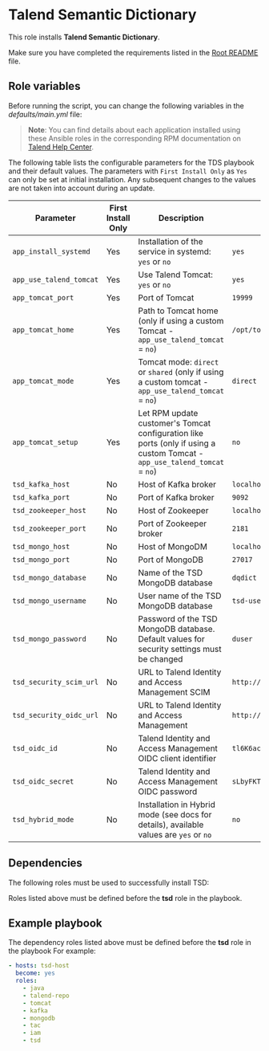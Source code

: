 # Talend Semantic Dictionary

This role installs **Talend Semantic Dictionary**.

Make sure you have completed the requirements listed in the [Root README](../../../README.md) file.

## Role variables

Before running the script, you can change the following variables in the *defaults/main.yml* file:

> **Note**: You can find details about each application installed using these Ansible roles in the corresponding RPM documentation on [Talend Help Center](https://help.talend.com/search/all?query=rpm&content-lang=en-US).

The following table lists the configurable parameters for the TDS playbook and their default values.
The parameters with `First Install Only` as `Yes` can only be set at initial installation. Any subsequent changes to the values are not taken into account during an update.

| Parameter               | First Install Only | Description                                                                                                                | Default                      |
| ----------------------- | ------------------ | -------------------------------------------------------------------------------------------------------------------------- | ---------------------------- |
| `app_install_systemd`   | Yes                | Installation of the service in systemd: `yes` or `no`                                                                      | `yes`                        |
| `app_use_talend_tomcat` | Yes                | Use Talend Tomcat: `yes` or `no`                                                                                           | `yes`                        |
| `app_tomcat_port`       | Yes                | Port of Tomcat                                                                                                             | `19999`                      |
| `app_tomcat_home`       | Yes                | Path to Tomcat home (only if using a custom Tomcat - `app_use_talend_tomcat` = `no`)                                       | `/opt/tomcat`                |
| `app_tomcat_mode`       | Yes                | Tomcat mode: `direct` or `shared` (only if using a custom tomcat - `app_use_talend_tomcat` = `no`)                         | `direct`                     |
| `app_tomcat_setup`      | Yes                | Let RPM update customer's Tomcat configuration like ports (only if using a custom Tomcat - `app_use_talend_tomcat` = `no`) | `no`                         |
| `tsd_kafka_host`        | No                 | Host of Kafka broker                                                                                                       | `localhost`                  |
| `tsd_kafka_port`        | No                 | Port of Kafka broker                                                                                                       | `9092`                       |
| `tsd_zookeeper_host`    | No                 | Host of Zookeeper                                                                                                          | `localhost`                  |
| `tsd_zookeeper_port`    | No                 | Port of Zookeeper broker                                                                                                   | `2181`                       |
| `tsd_mongo_host`        | No                 | Host of MongoDM                                                                                                            | `localhost`                  |
| `tsd_mongo_port`        | No                 | Port of MongoDB                                                                                                            | `27017`                      |
| `tsd_mongo_database`    | No                 | Name of the TSD MongoDB database                                                                                           | `dqdict`                     |
| `tsd_mongo_username`    | No                 | User name of the TSD MongoDB database                                                                                      | `tsd-user`                   |
| `tsd_mongo_password`    | No                 | Password of the TSD MongoDB database. Default values for security settings must be changed                                 | `duser`                      |
| `tsd_security_scim_url` | No                 | URL to Talend Identity and Access Management SCIM                                                                          | `http://localhost:9080/scim` |
| `tsd_security_oidc_url` | No                 | URL to Talend Identity and Access Management                                                                               | `http://localhost:9080/oidc` |
| `tsd_oidc_id`           | No                 | Talend Identity and Access Management OIDC client identifier                                                               | `tl6K6ac7tSE-LQ`             |
| `tsd_oidc_secret`       | No                 | Talend Identity and Access Management OIDC password                                                                        | `sLbyFKTzM8F0dTL10mHd3A`     |
| `tsd_hybrid_mode`       | No                 | Installation in Hybrid mode (see docs for details), available values are `yes` or `no`                                        | `no` |

## Dependencies

The following roles must be used to successfully install TSD:

Roles listed above must be defined before the **tsd** role in the playbook.

## Example playbook

The dependency roles listed above must be defined before the **tsd** role in the playbook For example:

```yaml
- hosts: tsd-host
  become: yes
  roles:
    - java
    - talend-repo
    - tomcat
    - kafka
    - mongodb
    - tac
    - iam
    - tsd
```
